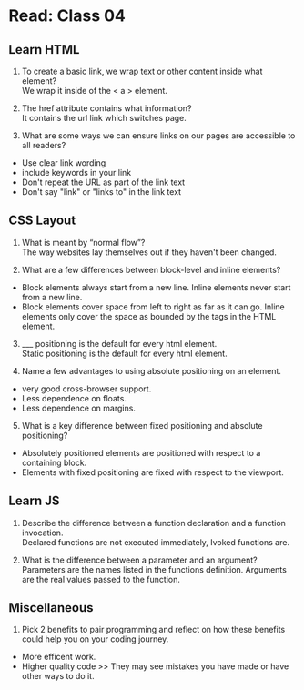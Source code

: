 # Read: Class 04

## Learn HTML

1. To create a basic link, we wrap text or other content inside what element?  
We wrap it inside of the < a > element.

2. The href attribute contains what information?  
It contains the url link which switches page.

3. What are some ways we can ensure links on our pages are accessible to all readers?  

- Use clear link wording
- include keywords in your link
- Don't repeat the URL as part of the link text
- Don't say "link" or "links to" in the link text

## CSS Layout

1. What is meant by “normal flow”?  
The way websites lay themselves out if they haven't been changed.

2. What are a few differences between block-level and inline elements?  

- Block elements always start from a new line. Inline elements never start from a new line.
- Block elements cover space from left to right as far as it can go. Inline elements only cover the space as bounded by the tags in the HTML element.

3. ___ positioning is the default for every html element.  
Static positioning is the default for every html element.

4. Name a few advantages to using absolute positioning on an element.  

- very good cross-browser support.
- Less dependence on floats.
- Less dependence on margins.

5. What is a key difference between fixed positioning and absolute positioning?  

- Absolutely positioned elements are positioned with respect to a containing block.
- Elements with fixed positioning are fixed with respect to the viewport.

## Learn JS

1. Describe the difference between a function declaration and a function invocation.  
Declared functions are not executed immediately, Ivoked functions are.

2. What is the difference between a parameter and an argument?  
Parameters are the names listed in the functions definition. Arguments are the real values passed to the function.

## Miscellaneous

1. Pick 2 benefits to pair programming and reflect on how these benefits could help you on your coding journey.  

- More efficent work.
- Higher quality code >> They may see mistakes you have made or have other ways to do it.
